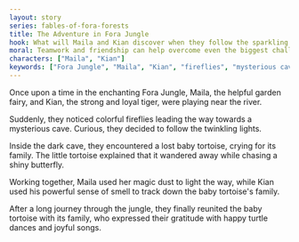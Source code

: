 ```yaml
---
layout: story
series: fables-of-fora-forests
title: The Adventure in Fora Jungle
hook: What will Maila and Kian discover when they follow the sparkling fireflies deep into Fora Jungle?
moral: Teamwork and friendship can help overcome even the biggest challenges.
characters: ["Maila", "Kian"]
keywords: ["Fora Jungle", "Maila", "Kian", "fireflies", "mysterious cave", "lost baby tortoise", "magic dust", "family reunion", "gratitude", "teamwork"]
---
```


Once upon a time in the enchanting Fora Jungle, Maila, the helpful garden fairy, and Kian, the strong and loyal tiger, were playing near the river.

Suddenly, they noticed colorful fireflies leading the way towards a mysterious cave. Curious, they decided to follow the twinkling lights.

Inside the dark cave, they encountered a lost baby tortoise, crying for its family. The little tortoise explained that it wandered away while chasing a shiny butterfly.

Working together, Maila used her magic dust to light the way, while Kian used his powerful sense of smell to track down the baby tortoise's family.

After a long journey through the jungle, they finally reunited the baby tortoise with its family, who expressed their gratitude with happy turtle dances and joyful songs.

